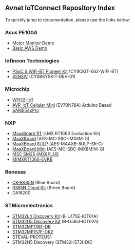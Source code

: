 ## Avnet IoTConnect Repository Index
To quickly jump to documentation, please use the links below:

### Asus PE100A
* [Motor Monitor Demo](https://github.com/avnet-iotconnect/iotc-python-examples/tree/main/PE100A_Motor_Monitor_Demo)
* [Basic AWS Demo](https://github.com/avnet-iotconnect/iotc-python-examples/tree/main/PE100A_Basic_AWS_Demo)

### Infineon Technologies
* [PSoC 6 WiFi-BT Pioneer Kit](https://github.com/avnet-iotconnect/iotc-modustoolbox-example) (CY8CKIT-062-WIFI-BT)
* [XENSIV](https://github.com/avnet-iotconnect/iotc-modustoolbox-xensiv-example) (CYSBSYSKIT-DEV-01)

### Microchip
* [WFI32-IoT](https://github.com/avnet-iotconnect/iotc-azurertos-sdk/tree/main/samples/wfi32iot)
* [AVR-IoT Cellular Mini](https://github.com/avnet-iotconnect/iotc-arduino-mchp-avr-sdk) (EV70N78A) Arduino Based
* [SAME54xPro](https://github.com/avnet-iotconnect/iotc-azurertos-sdk/tree/main/samples/same54xpro)

### NXP
* [MaaxBoard RT](https://github.com/avnet-iotconnect/iotc-azurertos-sdk/tree/main/samples/maaxboardrt) (i.MX RT1060 Evaluation Kit)
* [MaaXBoard](https://github.com/avnet-iotconnect/iotc-yocto-python-sdk/blob/hardknott/board_specific_readmes/maaxboard.md) (AES-MC-SBC-IMX8M-G)
* [MaaXBoard 8ULP](https://github.com/avnet-iotconnect/iotc-yocto-python-sdk/blob/hardknott/board_specific_readmes/maaxboard.md) (AES-MAAXB-8ULP-SK-G)
* [MaaXBoard Mini](https://github.com/avnet-iotconnect/iotc-yocto-python-sdk/blob/hardknott/board_specific_readmes/maaxboard.md) (AES-MC-SBC-IMX8MINI-G)
* [MSC SM2S-IMX8PLUS](https://github.com/avnet-iotconnect/iotc-yocto-python-sdk/blob/hardknott/board_specific_readmes/sm2s-imx8mp.md)
* [MIMXRT1060-EVKB](https://github.com/avnet-iotconnect/iotc-azurertos-sdk/tree/main/samples/mimxrt1060)

### Renesas
* [CK-RK65N](https://github.com/avnet-iotconnect/iotc-azurertos-sdk/tree/main/samples/ck-rx65n) (Blue Board)
* [RX65N Cloud Kit](https://github.com/avnet-iotconnect/iotc-azurertos-sdk/tree/main/samples/rx65ncloudkit) (Breen Board)
* DA16200

### STMicroelectronics
* [STM32L4 Discovery Kit](https://github.com/avnet-iotconnect/iotc-azurertos-sdk/tree/main/samples/stm32l4) (B-L475E-IOT01A)
* [STM32U5 Discovery Kit](https://github.com/avnet-iotconnect/iotc-azurertos-stm32-u5) (B-U585I-IOT02A)
* [STM32MP135F-DK](https://github.com/avnet-iotconnect/iotc-pov-engineering/tree/main/STM32MP135F-DK2_Demo)
* [STM32MP157F-DK2](https://github.com/avnet-iotconnect/iotc-pov-engineering/tree/main/STM32MP157F-DK2_Demo)
* STEVAL-PROTEUS1
* STM32H5 Discovery (STM32H573I-DK)

